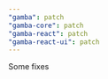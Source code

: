 ```yaml
---
"gamba": patch
"gamba-core": patch
"gamba-react": patch
"gamba-react-ui": patch
---
```


Some fixes
